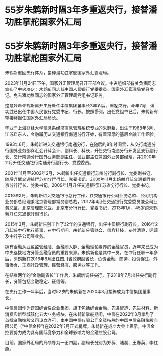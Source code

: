 # 55岁朱鹤新时隔3年多重返央行，接替潘功胜掌舵国家外汇局

# 55岁朱鹤新时隔3年多重返央行，接替潘功胜掌舵国家外汇局

朱鹤新重回央行体系，接棒潘功胜掌舵国家外汇管理局。

2023年11月24日下午，国家外汇管理局召开干部会议。中央组织部有关负责同志宣布了中央决定：朱鹤新同志任中国人民银行党委委员、国家外汇管理局党组书记。免去潘功胜同志的国家外汇管理局党组书记职务。

这意味着朱鹤新离开央行赴任中信集团董事长3年多后，重返央行。今年7月，潘功胜已出任中国人民银行党委书记、行长。按照惯例，出任党组书记后，朱鹤新有望接棒担任国家外汇局局长。

毕业于上海财经大学信息系经济信息管理系统专业的朱鹤新，出生于1968年3月，江苏启东人，金融履历从交通银行南通分行开始，有着深厚的基层金融工作经验。

1993年6月，朱鹤新进入交通银行南通分行，在随后的8年时间里，从交行南通分行国外业务部存汇会计科会计、副科长、科长，升任交行南通分行开发区支行副行长、交行南通分行国外业务部副主任、营业部主任兼国外业务部经理，并2000年11月升任交通银行南通分行副行长、党委委员。

2001年11月至2002年2月，朱鹤新出任交通银行苏州分行副行长、党委副书记，随后升至交通银行苏州分行行长、党委书记，2006年11月朱鹤新升任交通银行南京分行行长、党委书记，2009年1月升任交通银行江苏省分行行长、党委书记。

2010年2月，朱鹤新进入交通银行总行工作，任交通银行公司业务总监、公司机构业务部总经理兼北京管理部常务副总裁，2012年4月任交通银行党委委员兼公司业务总监，北京管理部总裁，北京市分行行长、党委书记，2013年1月，45岁的朱鹤新升任交通银行副行长。

2015年3月，朱鹤新告别工作了22年的交通银行，出任中国银行副行长，2016年2月起任中行执行董事，在中行期间，朱鹤新分管财会、信息科技、支付清算、运营及中行子公司等业务。

拥有金融从业或监管经验、金融圈人脉、金融理论素养的金融官员，近年来已成为中央选拨地方分管金融官员的重要来源。朱鹤新也是其中一员。在中行任职一年多后，朱鹤新在2016年6月出任四川省政府副省长，负责金融、商务、投资促进、外事侨台、工商行政管理、民营经济、服务业等工作。

在结束两年的“金融副省长”工作后，朱鹤新调任央行，于2018年7月出任央行副行长，分管包括金融稳定、征信等。

在央行工作一年半后，当时52岁的朱鹤新在2020年3月接棒成为中信集团董事长。

中信集团作为跨国综合性企业集团，旗下包括综合金融、先进智造、先进材料、新消费和新型城镇化五大业务板块。在朱鹤新掌舵期间，中信在2022年3月拿到了首批金融控股公司设立许可，由中国中信有限公司全资持股的中国中信金融控股有限公司（“中信金控”)在2022年7月正式揭牌。朱鹤新在成立大会上表示，中信金控要努力成为具有国际竞争力和全球影响力的金融控股公司。

目前，国家外汇局的局领导为一正四副，副局长分别为郑薇、陆磊、王春英、李红燕。

